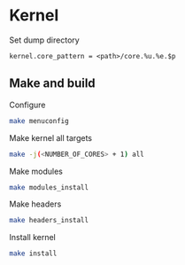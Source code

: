 # Kernel

Set dump directory

```text
kernel.core_pattern = <path>/core.%u.%e.$p
```

## Make and build

Configure

```bash
make menuconfig
```

Make kernel all targets

```bash
make -j(<NUMBER_OF_CORES> + 1) all
```

Make modules

```bash
make modules_install
```

Make headers

```bash
make headers_install
```

Install kernel

```bash
make install
```
